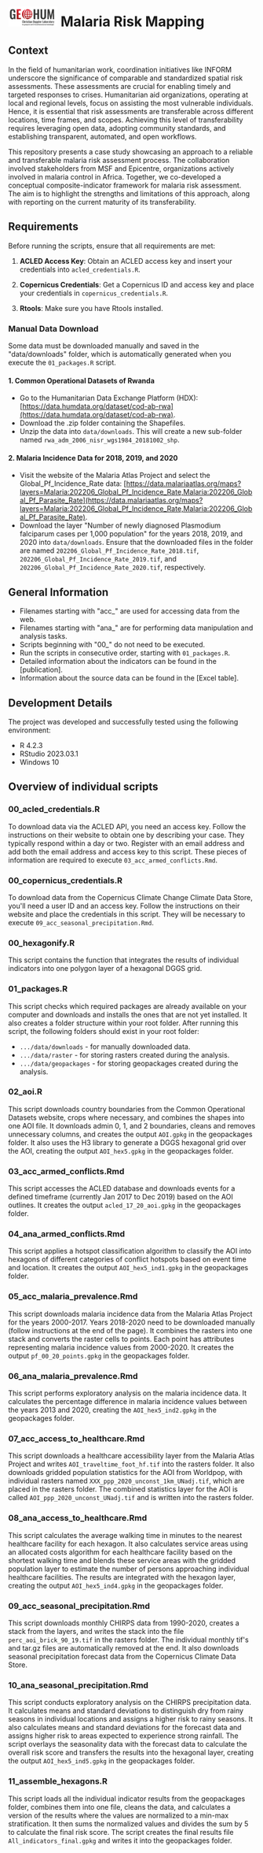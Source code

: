 <h1>
  <img src="./GEOHUM_background.PNG" alt="GEOHUM Logo" width="100px">
  Malaria Risk Mapping
</h1>


## Context

In the field of humanitarian work, coordination initiatives like INFORM underscore the significance of comparable and standardized spatial risk assessments. These assessments are crucial for enabling timely and targeted responses to crises. Humanitarian aid organizations, operating at local and regional levels, focus on assisting the most vulnerable individuals. Hence, it is essential that risk assessments are transferable across different locations, time frames, and scopes. Achieving this level of transferability requires leveraging open data, adopting community standards, and establishing transparent, automated, and open workflows.

This repository presents a case study showcasing an approach to a reliable and transferable malaria risk assessment process. The collaboration involved stakeholders from MSF and Epicentre, organizations actively involved in malaria control in Africa. Together, we co-developed a conceptual composite-indicator framework for malaria risk assessment. The aim is to highlight the strengths and limitations of this approach, along with reporting on the current maturity of its transferability.

## Requirements

Before running the scripts, ensure that all requirements are met:

1. **ACLED Access Key**: Obtain an ACLED access key and insert your credentials into `acled_credentials.R`.

2. **Copernicus Credentials**: Get a Copernicus ID and access key and place your credentials in `copernicus_credentials.R`.

3. **Rtools**: Make sure you have Rtools installed.

### Manual Data Download

Some data must be downloaded manually and saved in the "data/downloads" folder, which is automatically generated when you execute the `01_packages.R` script.

#### 1. Common Operational Datasets of Rwanda
   - Go to the Humanitarian Data Exchange Platform (HDX): [https://data.humdata.org/dataset/cod-ab-rwa](https://data.humdata.org/dataset/cod-ab-rwa).
   - Download the .zip folder containing the Shapefiles.
   - Unzip the data into `data/downloads`. This will create a new sub-folder named `rwa_adm_2006_nisr_wgs1984_20181002_shp`.

#### 2. Malaria Incidence Data for 2018, 2019, and 2020
   - Visit the website of the Malaria Atlas Project and select the Global_Pf_Incidence_Rate data: [https://data.malariaatlas.org/maps?layers=Malaria:202206_Global_Pf_Incidence_Rate,Malaria:202206_Global_Pf_Parasite_Rate](https://data.malariaatlas.org/maps?layers=Malaria:202206_Global_Pf_Incidence_Rate,Malaria:202206_Global_Pf_Parasite_Rate).
   - Download the layer "Number of newly diagnosed Plasmodium falciparum cases per 1,000 population" for the years 2018, 2019, and 2020 into `data/downloads`. Ensure that the downloaded files in the folder are named `202206_Global_Pf_Incidence_Rate_2018.tif`, `202206_Global_Pf_Incidence_Rate_2019.tif`, and `202206_Global_Pf_Incidence_Rate_2020.tif`, respectively.

## General Information

- Filenames starting with "acc_" are used for accessing data from the web.
- Filenames starting with "ana_" are for performing data manipulation and analysis tasks.
- Scripts beginning with "00_" do not need to be executed.
- Run the scripts in consecutive order, starting with `01_packages.R`.
- Detailed information about the indicators can be found in the [publication].
- Information about the source data can be found in the [Excel table].

## Development Details

The project was developed and successfully tested using the following environment:

- R 4.2.3
- RStudio 2023.03.1
- Windows 10


## Overview of individual scripts  

### 00_acled_credentials.R
To download data via the ACLED API, you need an access key. Follow the instructions on their website to obtain one by describing your case. They typically respond within a day or two. Register with an email address and add both the email address and access key to this script. These pieces of information are required to execute `03_acc_armed_conflicts.Rmd`.

### 00_copernicus_credentials.R
To download data from the Copernicus Climate Change Climate Data Store, you'll need a user ID and an access key. Follow the instructions on their website and place the credentials in this script. They will be necessary to execute `09_acc_seasonal_precipitation.Rmd`.

### 00_hexagonify.R
This script contains the function that integrates the results of individual indicators into one polygon layer of a hexagonal DGGS grid.

### 01_packages.R
This script checks which required packages are already available on your computer and downloads and installs the ones that are not yet installed. It also creates a folder structure within your root folder. After running this script, the following folders should exist in your root folder:
- `.../data/downloads` - for manually downloaded data.
- `.../data/raster` - for storing rasters created during the analysis.
- `.../data/geopackages` - for storing geopackages created during the analysis.

### 02_aoi.R
This script downloads country boundaries from the Common Operational Datasets website, crops where necessary, and combines the shapes into one AOI file. It downloads admin 0, 1, and 2 boundaries, cleans and removes unnecessary columns, and creates the output `AOI.gpkg` in the geopackages folder. It also uses the H3 library to generate a DGGS hexagonal grid over the AOI, creating the output `AOI_hex5.gpkg` in the geopackages folder.

### 03_acc_armed_conflicts.Rmd
This script accesses the ACLED database and downloads events for a defined timeframe (currently Jan 2017 to Dec 2019) based on the AOI outlines. It creates the output `acled_17_20_aoi.gpkg` in the geopackages folder.

### 04_ana_armed_conflicts.Rmd
This script applies a hotspot classification algorithm to classify the AOI into hexagons of different categories of conflict hotspots based on event time and location. It creates the output `AOI_hex5_ind1.gpkg` in the geopackages folder.

### 05_acc_malaria_prevalence.Rmd
This script downloads malaria incidence data from the Malaria Atlas Project for the years 2000-2017. Years 2018-2020 need to be downloaded manually (follow instructions at the end of the page). It combines the rasters into one stack and converts the raster cells to points. Each point has attributes representing malaria incidence values from 2000-2020. It creates the output `pf_00_20_points.gpkg` in the geopackages folder.

### 06_ana_malaria_prevalence.Rmd
This script performs exploratory analysis on the malaria incidence data. It calculates the percentage difference in malaria incidence values between the years 2013 and 2020, creating the `AOI_hex5_ind2.gpkg` in the geopackages folder.

### 07_acc_access_to_healthcare.Rmd
This script downloads a healthcare accessibility layer from the Malaria Atlas Project and writes `AOI_traveltime_foot_hf.tif` into the rasters folder. It also downloads gridded population statistics for the AOI from Worldpop, with individual rasters named `XXX_ppp_2020_unconst_1km_UNadj.tif`, which are placed in the rasters folder. The combined statistics layer for the AOI is called `AOI_ppp_2020_unconst_UNadj.tif` and is written into the rasters folder.

### 08_ana_access_to_healthcare.Rmd
This script calculates the average walking time in minutes to the nearest healthcare facility for each hexagon. It also calculates service areas using an allocated costs algorithm for each healthcare facility based on the shortest walking time and blends these service areas with the gridded population layer to estimate the number of persons approaching individual healthcare facilities. The results are integrated with the hexagon layer, creating the output `AOI_hex5_ind4.gpkg` in the geopackages folder.

### 09_acc_seasonal_precipitation.Rmd
This script downloads monthly CHIRPS data from 1990-2020, creates a stack from the layers, and writes the stack into the file `perc_aoi_brick_90_19.tif` in the rasters folder. The individual monthly tif's and tar.gz files are automatically removed at the end. It also downloads seasonal precipitation forecast data from the Copernicus Climate Data Store.

### 10_ana_seasonal_precipitation.Rmd
This script conducts exploratory analysis on the CHIRPS precipitation data. It calculates means and standard deviations to distinguish dry from rainy seasons in individual locations and assigns a higher risk to rainy seasons. It also calculates means and standard deviations for the forecast data and assigns higher risk to areas expected to experience strong rainfall. The script overlays the seasonality data with the forecast data to calculate the overall risk score and transfers the results into the hexagonal layer, creating the output `AOI_hex5_ind5.gpkg` in the geopackages folder.

### 11_assemble_hexagons.R
This script loads all the individual indicator results from the geopackages folder, combines them into one file, cleans the data, and calculates a version of the results where the values are normalized to a min-max stratification. It then sums the normalized values and divides the sum by 5 to calculate the final risk score. The script creates the final results file `All_indicators_final.gpkg` and writes it into the geopackages folder.
